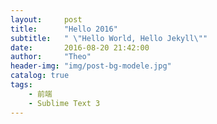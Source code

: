 ```yaml
---
layout:     post
title:      "Hello 2016"
subtitle:   " \"Hello World, Hello Jekyll\""
date:       2016-08-20 21:42:00
author:     "Theo"
header-img: "img/post-bg-modele.jpg"
catalog: true
tags:
    - 前端
    - Sublime Text 3
---
```





